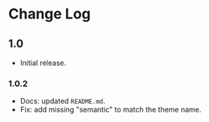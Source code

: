 # Change Log

## 1.0

- Initial release.

### 1.0.2

- Docs: updated `README.md`.
- Fix: add missing "semantic" to match the theme name.
